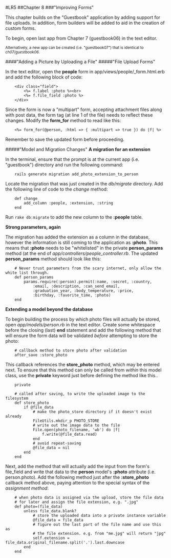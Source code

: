 #LR5
##Chapter 8
###"Improving Forms"

This chapter builds on the "Guestbook" application by adding support for file uploads. In addition, form builders will be added to aid in the creation of custom forms.

To begin, open last app from Chapter 7 (guestbook06) in the text editor.

<sub>Alternatively, a new app can be created (i.e. "guestbook07") that is identical to _ch07/guestbook06_.</sub>

####"Adding a Picture by Uploading a File"
#####"File Upload Forms"

In the text editor, open the **people** form in app/views/people/_form.html.erb and add the following block of code:

		<div class="field">
			<%= f.label :photo %><br>
			<%= f.file_field :photo %>
		</div>

Since the form is now a "multipart" form, accepting attachment files along with post data, the form tag (at line 1 of the file) needs to reflect these changes. Modify the **form_for** method to read like this:

		<%= form_for(@person, :html => { :multipart => true }) do |f| %>

Remember to save the updated form before proceeding.

#####"Model and Migration Changes"
**A migration for an extension**

In the terminal, ensure that the prompt is at the current app (i.e. "guestbook") directory and run the following command:

		rails generate migration add_photo_extension_to_person

Locate the migration that was just created in the _db/migrate_ directory. Add the following line of code to the _change_ method:

		def change
			add_column :people, :extension, :string
		end

Run `rake db:migrate` to add the new column to the **:people** table.

**Strong parameters, again**

The migration has added the extension as a column in the database, however the information is still coming to the application as **:photo**. This means that **:photo** needs to be "whitelisted" in the private **person_params** method (at the end of *app/controllers/people_controller.rb*. The updated **person_params** method should look like this:

		# Never trust parameters from the scary internet, only allow the white list through.
		def person_params
			params.require(:person).permit(:name, :secret, :country,
				:email, :description, :can_send_email, 
				:graduation_year, :body_temperature, :price,
				:birthday, :favorite_time, :photo)
		end

**Extending a model beyond the database**

To begin building the process by which photo files will actually be stored, open *app/models/person.rb* in the text editor. Create some whitespace before the closing (last) **end** statement and add the following method that will ensure the form data will be validated *before* attempting to store the photo:

		# callback method to store photo after validation
		after_save :store_photo

This callback references the **store_photo** method, which may be entered next. To ensure that this method can only be called from *within* this model class, use the **private** keyword just before defining the method like this..

		private
  
		# called after saving, to write the uploaded image to the filesystem
		def store_photo
			if @file_data
				# make the photo_store directory if it doesn't exist already
				FileUtils.mkdir_p PHOTO_STORE
				# write out the image data to the file
				File.open(photo_filename, 'wb') do |f|
					f.write(@file_data.read)
				end
				# avoid repeat-saving
				@file_data = nil
			end
		end

Next, add the method that will actually add the input from the form's file_field and write that data to the **person** model's **:photo** attribute (i.e. person.photo). 
Add the following method just after the **:store_photo** callback method above, paying attention to the special syntax of the _assignment method_:

		# when photo data is assigned via the upload, store the file data
		# for later and assign the file extension, e.g. ".jpg"
		def photo=(file_data)
			unless file_data.blank?
				# store the uploaded data into a private instance variable
				@file_data = file_data
				# figure out the last part of the file name and use this as
				# the file extension. e.g. from "me.jpg" will return "jpg"
				self.extension = file_data.original_filename.split('.').last.downcase
			end
		end

